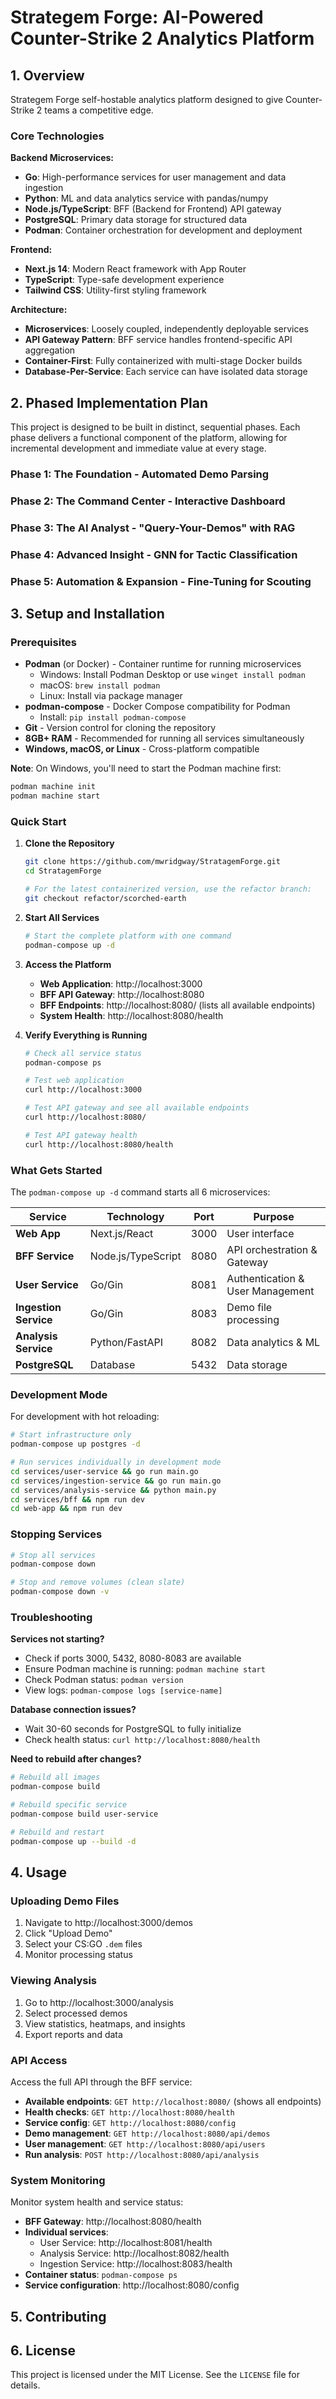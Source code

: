 # Strategem Forge: AI-Powered Counter-Strike 2 Analytics Platform

## 1\. Overview

Strategem Forge self-hostable analytics platform designed to give Counter-Strike 2 teams a competitive edge. 

### Core Technologies

**Backend Microservices:**
- **Go**: High-performance services for user management and data ingestion
- **Python**: ML and data analytics service with pandas/numpy
- **Node.js/TypeScript**: BFF (Backend for Frontend) API gateway
- **PostgreSQL**: Primary data storage for structured data
- **Podman**: Container orchestration for development and deployment

**Frontend:**
- **Next.js 14**: Modern React framework with App Router
- **TypeScript**: Type-safe development experience
- **Tailwind CSS**: Utility-first styling framework

**Architecture:**
- **Microservices**: Loosely coupled, independently deployable services
- **API Gateway Pattern**: BFF service handles frontend-specific API aggregation
- **Container-First**: Fully containerized with multi-stage Docker builds
- **Database-Per-Service**: Each service can have isolated data storage


## 2\. Phased Implementation Plan

This project is designed to be built in distinct, sequential phases. Each phase delivers a functional component of the platform, allowing for incremental development and immediate value at every stage.

### Phase 1: The Foundation - Automated Demo Parsing

### Phase 2: The Command Center - Interactive Dashboard

### Phase 3: The AI Analyst - "Query-Your-Demos" with RAG

### Phase 4: Advanced Insight - GNN for Tactic Classification

### Phase 5: Automation & Expansion - Fine-Tuning for Scouting

## 3\. Setup and Installation

### Prerequisites

- **Podman** (or Docker) - Container runtime for running microservices
  - Windows: Install Podman Desktop or use `winget install podman`
  - macOS: `brew install podman`
  - Linux: Install via package manager
- **podman-compose** - Docker Compose compatibility for Podman
  - Install: `pip install podman-compose`
- **Git** - Version control for cloning the repository
- **8GB+ RAM** - Recommended for running all services simultaneously
- **Windows, macOS, or Linux** - Cross-platform compatible

**Note**: On Windows, you'll need to start the Podman machine first:
```bash
podman machine init
podman machine start
```

### Quick Start

1. **Clone the Repository**
   ```bash
   git clone https://github.com/mwridgway/StratagemForge.git
   cd StratagemForge
   
   # For the latest containerized version, use the refactor branch:
   git checkout refactor/scorched-earth
   ```

2. **Start All Services**
   ```bash
   # Start the complete platform with one command
   podman-compose up -d
   ```

3. **Access the Platform**
   - **Web Application**: http://localhost:3000
   - **BFF API Gateway**: http://localhost:8080
   - **BFF Endpoints**: http://localhost:8080/ (lists all available endpoints)
   - **System Health**: http://localhost:8080/health

4. **Verify Everything is Running**
   ```bash
   # Check all service status
   podman-compose ps
   
   # Test web application
   curl http://localhost:3000
   
   # Test API gateway and see all available endpoints
   curl http://localhost:8080/
   
   # Test API gateway health
   curl http://localhost:8080/health
   ```

### What Gets Started

The `podman-compose up -d` command starts all 6 microservices:

| Service | Technology | Port | Purpose |
|---------|------------|------|---------|
| **Web App** | Next.js/React | 3000 | User interface |
| **BFF Service** | Node.js/TypeScript | 8080 | API orchestration & Gateway |
| **User Service** | Go/Gin | 8081 | Authentication & User Management |
| **Ingestion Service** | Go/Gin | 8083 | Demo file processing |
| **Analysis Service** | Python/FastAPI | 8082 | Data analytics & ML |
| **PostgreSQL** | Database | 5432 | Data storage |

### Development Mode

For development with hot reloading:

```bash
# Start infrastructure only
podman-compose up postgres -d

# Run services individually in development mode
cd services/user-service && go run main.go
cd services/ingestion-service && go run main.go  
cd services/analysis-service && python main.py
cd services/bff && npm run dev
cd web-app && npm run dev
```

### Stopping Services

```bash
# Stop all services
podman-compose down

# Stop and remove volumes (clean slate)
podman-compose down -v
```

### Troubleshooting

**Services not starting?**
- Check if ports 3000, 5432, 8080-8083 are available
- Ensure Podman machine is running: `podman machine start`
- Check Podman status: `podman version`
- View logs: `podman-compose logs [service-name]`

**Database connection issues?**
- Wait 30-60 seconds for PostgreSQL to fully initialize
- Check health status: `curl http://localhost:8080/health`

**Need to rebuild after changes?**
```bash
# Rebuild all images
podman-compose build

# Rebuild specific service
podman-compose build user-service

# Rebuild and restart
podman-compose up --build -d
```

## 4\. Usage

### Uploading Demo Files

1. Navigate to http://localhost:3000/demos
2. Click "Upload Demo" 
3. Select your CS:GO `.dem` files
4. Monitor processing status

### Viewing Analysis

1. Go to http://localhost:3000/analysis
2. Select processed demos
3. View statistics, heatmaps, and insights
4. Export reports and data

### API Access

Access the full API through the BFF service:
- **Available endpoints**: `GET http://localhost:8080/` (shows all endpoints)
- **Health checks**: `GET http://localhost:8080/health`
- **Service config**: `GET http://localhost:8080/config`
- **Demo management**: `GET http://localhost:8080/api/demos`
- **User management**: `GET http://localhost:8080/api/users`
- **Run analysis**: `POST http://localhost:8080/api/analysis`

### System Monitoring

Monitor system health and service status:
- **BFF Gateway**: http://localhost:8080/health
- **Individual services**: 
  - User Service: http://localhost:8081/health
  - Analysis Service: http://localhost:8082/health  
  - Ingestion Service: http://localhost:8083/health
- **Container status**: `podman-compose ps`
- **Service configuration**: http://localhost:8080/config

## 5\. Contributing

## 6\. License

This project is licensed under the MIT License. See the `LICENSE` file for details.